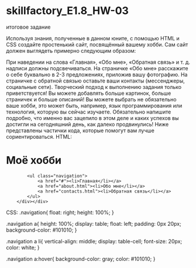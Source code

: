 # skillfactory_E1.8_HW-03
итоговое задание 

Используя знания, полученные в данном юните, с помощью HTML и CSS создайте простенький сайт, посвящённый вашему хобби.
Сам сайт должен выглядеть примерно следующим образом:
 
При наведении на слова «Главная», «Обо мне», «Обратная связь» и т. д. надписи должны подсвечиваться.
На страничке «Обо мне» расскажите о себе буквально в 2-3 предложениях, приложив вашу фотографию. На страничке с обратной связью оставьте ваши контакты (мессенджеры, социальные сети).
Творческий подход к выполнению задания только приветствуется! Вы можете добавлять больше картинок, больше страничек и больше описаний! Вы можете выбрать не обязательно ваше хобби, это может быть, например, язык программирования или технология, которую вы сейчас изучаете. Обязательно напишите подробно, что именно вас зацепило в этом деле и каких успехов вы достигли на сегодняшний день, как далеко продвинулись!
Ниже представлены частички кода, которые помогут вам лучше сориентироваться.
HTML:
<div class="header">
        <div class="inner-header">
            <div class="logo-container">
                <h1>Моё хобби</h1>
            </div>
 
            <ul class="navigation">
                <a href="#"><li>Главная</li></a>
                <a href="about.html"><li>Обо мне</li></a>
                <a href="contacts.html"><li>Обратная связь</li></a>
            </ul>
        </div></div>
<div class="content">
</div>
CSS:
.navigation{
    float: right;
    height: 100%;
}
 
.navigation a{
    height: 100%;
    display: table;
    float: left;
    padding: 0px 20px;
    background-color: #101010;
}
 
.navigation a li{
    vertical-align: middle;
    display: table-cell;
    font-size: 20px;
    color: white;
}
 
.navigation a:hover{
    background-color: gray;
    color: #101010;
}

